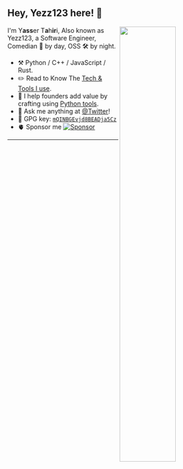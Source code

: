 ## Hey, Yezz123 here! :wave:

[<img align="right" width="50%" src="https://github-readme-stats-ouuan.vercel.app/api?username=yezz123&theme=dark&show_icons=true">](https://metrics.lecoq.io/yezz123)

I'm Y**ass**er T**a**h**ir**i, Also known as Yezz123, a Software Engineer, Comedian 🤡 by day, OSS 🛠 by night.

-   :hammer_and_pick: Python / C++ / JavaScript / Rust.
-   :pencil2: Read to Know The [Tech & Tools I use](https://blog.yezz.me/blog/Tech-and-Tools-I-Use).
-   :seedling: I help founders add value by crafting using [Python tools](https://github.com/yezz123).
-   :thought_balloon: Ask me anything at [@Twitter](https://twitter.com/THyasser1)!
-   :key: GPG key: [`mQINBGEvjd8BEADja5Cz`](https://github.com/yezz123.gpg)
-   :anatomical_heart: Sponsor me [![Sponsor](https://img.shields.io/badge/-Sponsor-pink?style=plastic&logo=Github&logoColor=white&link=https://github.com/sponsors/yezz123)](https://github.com/sponsors/yezz123)


---
